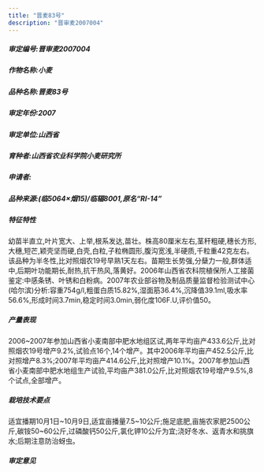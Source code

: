 ```yaml
---
title: "晋麦83号"
description: "晋审麦2007004"
---
```

##### 审定编号:晋审麦2007004

##### 作物名称:小麦

##### 品种名称:晋麦83号

##### 审定年份:2007

##### 审定单位:山西省

##### 育种者:山西省农业科学院小麦研究所

##### 申请者:

##### 品种来源:(临5064×烟15)/临辐8001,原名“RI-14”

##### 特征特性
幼苗半直立,叶片宽大、上举,根系发达,苗壮。株高80厘米左右,茎秆粗硬,穗长方形,大穗,短芒,颖壳坚而硬,白壳,白粒,子粒椭圆形,腹沟宽浅,半硬质,千粒重42克左右。该品种为半冬性,比对照烟农19号早熟1天左右。苗期生长势强,分蘖力一般,群体适中,后期叶功能期长,耐热,抗干热风,落黄好。2006年山西省农科院植保所人工接菌鉴定:中感条锈、叶锈和白粉病。2007年农业部谷物及制品质量监督检验测试中心(哈尔滨)分析:容重754g/l,粗蛋白质15.82%,湿面筋36.4%,沉降值39.1ml,吸水率56.6%,形成时间3.7min,稳定时间3.0min,弱化度106F.U,评价值50。

##### 产量表现
2006~2007年参加山西省小麦南部中肥水地组区试,两年平均亩产433.6公斤,比对照烟农19号增产9.2%,试验点16个,14个增产。其中2006年平均亩产452.5公斤,比对照增产8.3%;2007年平均亩产414.6公斤,比对照增产10.1%。2007年参加山西省小麦南部中肥水地组生产试验,平均亩产381.0公斤,比对照烟农19号增产9.5%,8个试点,全部增产。

##### 栽培技术要点
适宜播期10月1日~10月9日,适宜亩播量7.5~10公斤;施足底肥,亩施农家肥2500公斤,碳铵50~60公斤,过磷酸钙50公斤,氯化钾10公斤为宜;浇好冬水、返青水和挑旗水;后期注意防治蚜虫。

##### 审定意见

